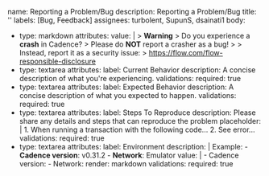 name: Reporting a Problem/Bug
description: Reporting a Problem/Bug
title: ''
labels: [Bug, Feedback]
assignees: turbolent, SupunS, dsainati1
body:
  - type: markdown
    attributes:
      value: |
        > **Warning**
        > Do you experience a **crash** in Cadence?
        > Please do **NOT** report a crasher as a bug!
        >
        > Instead, report it as a security issue:
        > https://flow.com/flow-responsible-disclosure
  - type: textarea
    attributes:
      label: Current Behavior
      description: A concise description of what you're experiencing.
    validations:
      required: true
  - type: textarea
    attributes:
      label: Expected Behavior
      description: A concise description of what you expected to happen.
    validations:
      required: true
  - type: textarea
    attributes:
      label: Steps To Reproduce
      description: Please share any details and steps that can reproduce the problem
      placeholder: |
        1. When running a transaction with the following code...
        2. See error...
    validations:
      required: true
  - type: textarea
    attributes:
      label: Environment
      description: |
        Example:
          - **Cadence version**: v0.31.2
          - **Network**: Emulator
      value: |
        - Cadence version:
        - Network:
      render: markdown
    validations:
      required: true